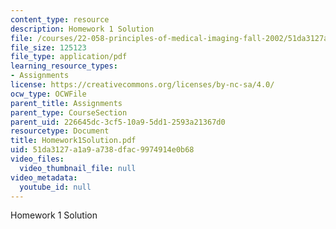 ```yaml
---
content_type: resource
description: Homework 1 Solution
file: /courses/22-058-principles-of-medical-imaging-fall-2002/51da3127a1a9a738dfac9974914e0b68_Homework1Solution.pdf
file_size: 125123
file_type: application/pdf
learning_resource_types:
- Assignments
license: https://creativecommons.org/licenses/by-nc-sa/4.0/
ocw_type: OCWFile
parent_title: Assignments
parent_type: CourseSection
parent_uid: 226645dc-3cf5-10a9-5dd1-2593a21367d0
resourcetype: Document
title: Homework1Solution.pdf
uid: 51da3127-a1a9-a738-dfac-9974914e0b68
video_files:
  video_thumbnail_file: null
video_metadata:
  youtube_id: null
---
```

Homework 1 Solution